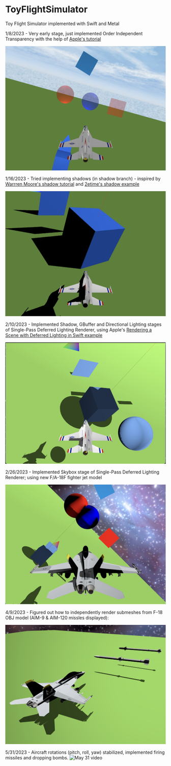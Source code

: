 # ToyFlightSimulator
Toy Flight Simulator implemented with Swift and Metal

1/8/2023 - Very early stage, just implemented Order Independent Transparency with the help of [Apple's tutorial](https://developer.apple.com/documentation/metal/metal_sample_code_library/implementing_order-independent_transparency_with_image_blocks)

![Toy Flight Sim](ToyFlightSim.png)


1/16/2023 - Tried implementing shadows (in shadow branch) - inspired by [Warrren Moore's shadow tutorial](https://medium.com/@warrenm/thirty-days-of-metal-day-19-directional-shadows-116cecbafcbb) and [2etime's shadow example](https://discord.com/channels/428977382515277824/428977382515277830/1059718599398404116)

![Shadows](TFSShadows.png)


2/10/2023 - Implemented Shadow, GBuffer and Directional Lighting stages of Single-Pass Deferred Lighting Renderer, using Apple's [Rendering a Scene with Deferred Lighting in Swift example](https://developer.apple.com/documentation/metal/metal_sample_code_library/rendering_a_scene_with_deferred_lighting_in_swift)

![Deferred Lighting with Shadows v1](TFSDeferredLightingShadows.png)


2/26/2023 - Implemented Skybox stage of Single-Pass Deferred Lighting Renderer; using new F/A-18F fighter jet model

![Skybox & F-18](SPDL.png)


4/9/2023 - Figured out how to independently render submeshes from F-18 OBJ model (AIM-9 & AIM-120 missles displayed):

![Missles](Missiles.png)


5/31/2023 - Aircraft rotations (pitch, roll, yaw) stabilized, implemented firing missiles and dropping bombs.
![May 31 video](https://www.youtube.com/watch?v=CXxXFoxoLWA)